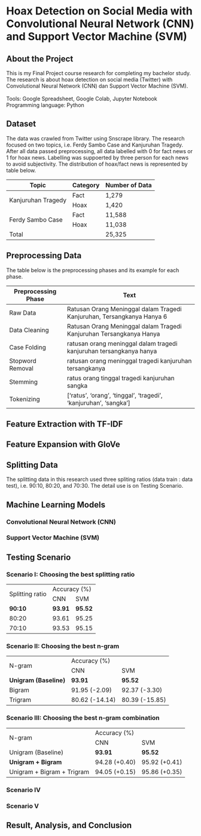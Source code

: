 # Hoax Detection on Social Media with Convolutional Neural Network (CNN) and Support Vector Machine (SVM)

## About the Project
This is my Final Project course research for completing my bachelor study. The research is about hoax detection on social media (Twitter) with Convolutional Neural Network (CNN) dan Support Vector Machine (SVM). </br></br>
Tools: Google Spreadsheet, Google Colab, Jupyter Notebook </br>
Programming language: Python

## Dataset
The data was crawled from Twitter using Snscrape library. The research focused on two topics, i.e. Ferdy Sambo Case and Kanjuruhan Tragedy. After all data passed preprocessing, all data labelled with 0 for fact news or 1 for hoax news. Labelling was suppoerted by three person for each news to avoid subjectivity. The distribution of hoax/fact news is represented by table below.

<table>
    <thead>
        <tr>
            <th>Topic</th>
            <th>Category</th>
            <th>Number of Data</th>
        </tr>
    </thead>
    <tbody>
        <tr>
            <td rowspan=2>Kanjuruhan Tragedy</td>
            <td>Fact</td>
            <td>1,279</td>
        </tr>
        <tr>
            <td>Hoax</td>
            <td>1,420</td>
        </tr>
        <tr>
            <td rowspan=2>Ferdy Sambo Case</td>
            <td>Fact</td>
            <td>11,588</td>
        </tr>
        <tr>
            <td>Hoax</td>
            <td>11,038</td>
        </tr>
        <tr>
            <td colspan=2>Total</td>
            <td>25,325</td>
        </tr>
    </tbody>
</table>

## Preprocessing Data
The table below is the preprocessing phases and its example for each phase.

<table>
    <thead>
        <tr>
            <th>Preprocessing Phase</th>
            <th>Text</th>
        </tr>
    </thead>
    <tbody>
        <tr>
            <td>Raw Data</td>
            <td>Ratusan Orang Meninggal dalam Tragedi Kanjuruhan, Tersangkanya Hanya 6</td>
        </tr>
        <tr>
            <td>Data Cleaning</td>
            <td>Ratusan Orang Meninggal dalam Tragedi Kanjuruhan Tersangkanya Hanya</td>
        </tr>
        <tr>
            <td>Case Folding</td>
            <td>ratusan orang meninggal dalam tragedi kanjuruhan tersangkanya hanya</td>
        </tr>
        <tr>
            <td>Stopword Removal</td>
            <td>ratusan orang meninggal tragedi kanjuruhan tersangkanya</td>
        </tr>
        <tr>
            <td>Stemming</td>
            <td>ratus orang tinggal tragedi kanjuruhan sangka</td>
        </tr>
        <tr>
            <td>Tokenizing</td>
            <td>[‘ratus’, ‘orang’, ‘tinggal’, ‘tragedi’, ‘kanjuruhan’, ‘sangka’]</td>
        </tr>
    </tbody>
</table>

## Feature Extraction with TF-IDF


## Feature Expansion with GloVe


## Splitting Data
The splitting data in this research used three spliting ratios (data train : data test), i.e. 90:10, 80:20, and 70:30. The detail use is on Testing Scenario.

## Machine Learning Models

### Convolutional Neural Network (CNN)

### Support Vector Machine (SVM)


## Testing Scenario

### Scenario I: Choosing the best splitting ratio

<table>
 <tr>
  <td rowspan="2">Splitting ratio</td>
  <td colspan="2">Accuracy (%)</td>
 </tr>
 <tr>
  <td>CNN</td>
  <td>SVM</td>
 </tr>
 <tr>
  <td><strong>90:10</strong></td>
  <td><strong>93.91</strong></td>
  <td><strong>95.52</strong></td>
 </tr>
 <tr>
  <td>80:20</td>
  <td>93.61</td>
  <td>95.25</td>
 </tr>
 <tr>
  <td>70:10</td>
  <td>93.53</td>
  <td>95.15</td>
 </tr>
</table>

### Scenario II: Choosing the best n-gram

<table>
 <tr>
  <td rowspan="2">N-gram</td>
  <td colspan="2">Accuracy (%)</td>
 </tr>
 <tr>
  <td>CNN</td>
  <td>SVM</td>
 </tr>
 <tr>
  <td><strong>Unigram (Baseline)</strong></td>
  <td><strong>93.91</strong></td>
  <td><strong>95.52</strong></td>
 </tr>
 <tr>
  <td>Bigram</td>
  <td>91.95 (-2.09)</td>
  <td>92.37 (-3.30)</td>
 </tr>
 <tr>
  <td>Trigram</td>
  <td>80.62 (-14.14)</td>
  <td>80.39 (-15.85)</td>
 </tr>
</table>

### Scenario III: Choosing the best n-gram combination

<table>
 <tr>
  <td rowspan="2">N-gram</td>
  <td colspan="2">Accuracy (%)</td>
 </tr>
 <tr>
  <td>CNN</td>
  <td>SVM</td>
 </tr>
 <tr>
  <td>Unigram (Baseline)</td>
  <td><strong>93.91</strong></td>
  <td><strong>95.52</strong></td>
 </tr>
 <tr>
  <td><strong>Unigram + Bigram</strong></td>
  <td>94.28 (+0.40)</td>
  <td>95.92 (+0.41)</td>
 </tr>
 <tr>
  <td>Unigram + Bigram + Trigram</td>
  <td>94.05 (+0.15)</td>
  <td>95.86 (+0.35)</td>
 </tr>
</table>

### Scenario IV

### Scenario V


## Result, Analysis, and Conclusion


